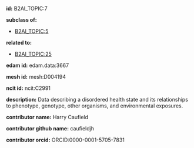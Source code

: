 **id:** B2AI_TOPIC:7

**subclass of:**

- [B2AI_TOPIC:5](../DataTopic.markdown)

**related to:**

- [B2AI_TOPIC:25](../DataTopic.markdown)

**edam id:** edam.data:3667

**mesh id:** mesh:D004194

**ncit id:** ncit:C2991

**description:** Data describing a disordered health state and its relationships to phenotype, genotype, other organisms, and environmental exposures.

**contributor name:** Harry Caufield

**contributor github name:** caufieldjh

**contributor orcid:** ORCID:0000-0001-5705-7831

